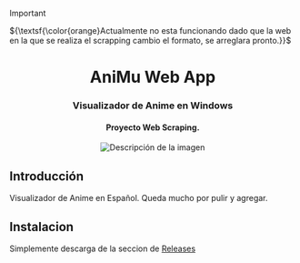 > [!IMPORTANT]
> ${\textsf{\color{orange}Actualmente no esta funcionando dado que la web en la que se realiza el scrapping cambio el formato, se arreglara pronto.}}$

<h1 align="center">AniMu Web App</h1>
<h3 align="center">Visualizador de Anime en Windows</h3>
<h4 align="center">Proyecto Web Scraping.</h4>

<div align="center">
    <img src="https://i.ibb.co/9w30XQn/wallpaper-video.png" alt="Descripción de la imagen" >
</div>

## Introducción

Visualizador de Anime en Español.
Queda mucho por pulir y agregar.

## Instalacion

Simplemente descarga de la seccion de [Releases](https://github.com/Pirrandi/animu-webapp-public/releases/tag/1.0.0)





